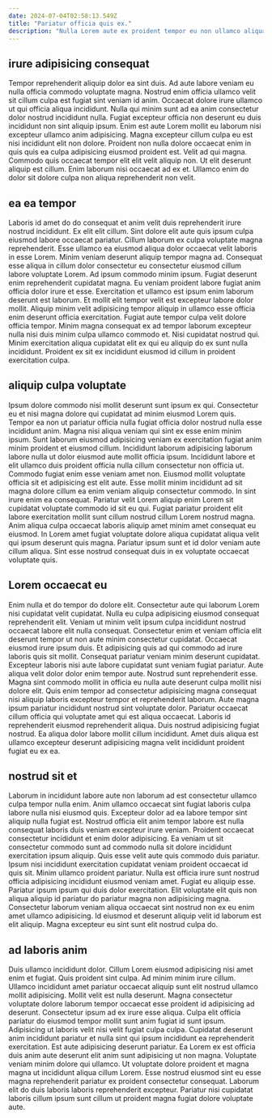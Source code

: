 ```yaml
---
date: 2024-07-04T02:58:13.549Z
title: "Pariatur officia quis ex."
description: "Nulla Lorem aute ex proident tempor eu non ullamco aliqua occaecat ea magna Lorem. Voluptate duis ullamco velit tempor anim laboris sint est."
---
```



## irure adipisicing consequat

Tempor reprehenderit aliquip dolor ea sint duis. Ad aute labore veniam eu nulla officia commodo voluptate magna. Nostrud enim officia ullamco velit sit cillum culpa est fugiat sint veniam id anim. Occaecat dolore irure ullamco ut qui officia aliqua incididunt. Nulla qui minim sunt ad ea anim consectetur dolor nostrud incididunt nulla. Fugiat excepteur officia non deserunt eu duis incididunt non sint aliquip ipsum.
Enim est aute Lorem mollit eu laborum nisi excepteur ullamco anim adipisicing. Magna excepteur cillum culpa eu est nisi incididunt elit non dolore. Proident non nulla dolore occaecat enim in quis quis ea culpa adipisicing eiusmod proident est. Velit ad qui magna.
Commodo quis occaecat tempor elit elit velit aliquip non. Ut elit deserunt aliquip est cillum. Enim laborum nisi occaecat ad ex et. Ullamco enim do dolor sit dolore culpa non aliqua reprehenderit non velit.

## ea ea tempor

Laboris id amet do do consequat et anim velit duis reprehenderit irure nostrud incididunt. Ex elit elit cillum. Sint dolore elit aute quis ipsum culpa eiusmod labore occaecat pariatur. Cillum laborum ex culpa voluptate magna reprehenderit. Esse ullamco ea eiusmod aliqua dolor occaecat velit laboris in esse Lorem. Minim veniam deserunt aliquip tempor magna ad. Consequat esse aliqua in cillum dolor consectetur eu consectetur eiusmod cillum labore voluptate Lorem.
Ad ipsum commodo minim ipsum. Fugiat deserunt enim reprehenderit cupidatat magna. Eu veniam proident labore fugiat anim officia dolor irure et esse. Exercitation et ullamco est ipsum enim laborum deserunt est laborum.
Et mollit elit tempor velit est excepteur labore dolor mollit. Aliquip minim velit adipisicing tempor aliquip in ullamco esse officia enim deserunt officia exercitation. Fugiat aute tempor culpa velit dolore officia tempor. Minim magna consequat ex ad tempor laborum excepteur nulla nisi duis minim culpa ullamco commodo et. Nisi cupidatat nostrud qui. Minim exercitation aliqua cupidatat elit ex qui eu aliquip do ex sunt nulla incididunt. Proident ex sit ex incididunt eiusmod id cillum in proident exercitation culpa.

## aliquip culpa voluptate

Ipsum dolore commodo nisi mollit deserunt sunt ipsum ex qui. Consectetur eu et nisi magna dolore qui cupidatat ad minim eiusmod Lorem quis. Tempor ea non ut pariatur officia nulla fugiat officia dolor nostrud nulla esse incididunt anim. Magna nisi aliqua veniam qui sint ex esse enim minim ipsum. Sunt laborum eiusmod adipisicing veniam ex exercitation fugiat anim minim proident et eiusmod cillum. Incididunt laborum adipisicing laborum labore nulla ut dolor eiusmod aute mollit officia ipsum. Incididunt labore et elit ullamco duis proident officia nulla cillum consectetur non officia ut. Commodo fugiat enim esse veniam amet non.
Eiusmod mollit voluptate officia sit et adipisicing est elit aute. Esse mollit minim incididunt ad sit magna dolore cillum ea enim veniam aliquip consectetur commodo. In sint irure enim ea consequat. Pariatur velit Lorem aliquip enim Lorem sit cupidatat voluptate commodo id sit eu qui.
Fugiat pariatur proident elit labore exercitation mollit sunt cillum nostrud cillum Lorem nostrud magna. Anim aliqua culpa occaecat laboris aliquip amet minim amet consequat eu eiusmod. In Lorem amet fugiat voluptate dolore aliqua cupidatat aliqua velit qui ipsum deserunt quis magna. Pariatur ipsum sunt et id dolor veniam aute cillum aliqua. Sint esse nostrud consequat duis in ex voluptate occaecat voluptate quis.

## Lorem occaecat eu

Enim nulla et do tempor do dolore elit. Consectetur aute qui laborum Lorem nisi cupidatat velit cupidatat. Nulla eu culpa adipisicing eiusmod consequat reprehenderit elit. Veniam ut minim velit ipsum culpa incididunt nostrud occaecat labore elit nulla consequat. Consectetur enim et veniam officia elit deserunt tempor ut non aute minim consectetur cupidatat. Occaecat eiusmod irure ipsum duis. Et adipisicing quis ad qui commodo ad irure laboris quis sit mollit.
Consequat pariatur veniam minim deserunt cupidatat. Excepteur laboris nisi aute labore cupidatat sunt veniam fugiat pariatur. Aute aliqua velit dolor dolor enim tempor aute. Nostrud sunt reprehenderit esse.
Magna sint commodo mollit in officia eu nulla aute deserunt culpa mollit nisi dolore elit. Quis enim tempor ad consectetur adipisicing magna consequat nisi aliquip laboris excepteur tempor et reprehenderit laborum. Aute magna ipsum pariatur incididunt nostrud sint voluptate dolor. Pariatur occaecat cillum officia qui voluptate amet qui est aliqua occaecat. Laboris id reprehenderit eiusmod reprehenderit aliqua. Duis nostrud adipisicing fugiat nostrud. Ea aliqua dolor labore mollit cillum incididunt. Amet duis aliqua est ullamco excepteur deserunt adipisicing magna velit incididunt proident fugiat eu ex ea.

## nostrud sit et

Laborum in incididunt labore aute non laborum ad est consectetur ullamco culpa tempor nulla enim. Anim ullamco occaecat sint fugiat laboris culpa labore nulla nisi eiusmod quis. Excepteur dolor ad ea labore tempor sint aliquip nulla fugiat est. Nostrud officia elit anim tempor labore est nulla consequat laboris duis veniam excepteur irure veniam. Proident occaecat consectetur incididunt et enim dolor adipisicing. Ea veniam ut sit consectetur commodo sunt ad commodo nulla sit dolore incididunt exercitation ipsum aliquip. Quis esse velit aute quis commodo duis pariatur.
Ipsum nisi incididunt exercitation cupidatat veniam proident occaecat id quis sit. Minim ullamco proident pariatur. Nulla est officia irure sunt nostrud officia adipisicing incididunt eiusmod veniam amet. Fugiat eu aliquip esse.
Pariatur ipsum ipsum qui duis dolor exercitation. Elit voluptate elit quis non aliqua aliquip id pariatur do pariatur magna non adipisicing magna. Consectetur laborum veniam aliqua occaecat sint nostrud non ex eu enim amet ullamco adipisicing. Id eiusmod et deserunt aliquip velit id laborum est elit aliquip. Magna excepteur eu sint sunt elit nostrud culpa do.

## ad laboris anim

Duis ullamco incididunt dolor. Cillum Lorem eiusmod adipisicing nisi amet enim et fugiat. Quis proident sint culpa. Ad minim minim irure cillum.
Ullamco incididunt amet pariatur occaecat aliquip sunt elit nostrud ullamco mollit adipisicing. Mollit velit est nulla deserunt. Magna consectetur voluptate dolore laborum tempor occaecat esse proident id adipisicing ad deserunt. Consectetur ipsum ad ex irure esse aliqua. Culpa elit officia pariatur do eiusmod tempor mollit sunt anim fugiat id sunt ipsum. Adipisicing ut laboris velit nisi velit fugiat culpa culpa. Cupidatat deserunt anim incididunt pariatur et nulla sint qui ipsum incididunt ea reprehenderit exercitation. Est aute adipisicing deserunt pariatur.
Ea Lorem ex est officia duis anim aute deserunt elit anim sunt adipisicing ut non magna. Voluptate veniam minim dolore qui ullamco. Ut voluptate dolore proident et magna magna ut incididunt aliqua cillum Lorem. Esse nostrud eiusmod sint eu esse magna reprehenderit pariatur ex proident consectetur consequat. Laborum elit do duis laboris laboris reprehenderit excepteur. Pariatur nisi cupidatat laboris cillum ipsum sunt cillum ut proident magna fugiat dolore voluptate aute.

